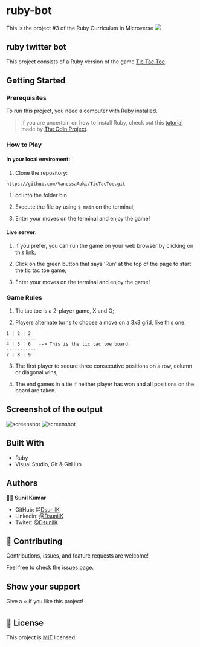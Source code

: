 # ruby-bot

This is the project #3 of the Ruby Curriculum in Microverse
![](https://img.shields.io/badge/Microverse-blueviolet)


## ruby twitter bot

This project consists of a Ruby version of the game [Tic Tac Toe](https://en.wikipedia.org/wiki/Tic-tac-toe).

## Getting Started

### Prerequisites
To run this project, you need a computer with Ruby installed.
> If you are uncertain on how to install Ruby, check out this [tutorial](https://www.theodinproject.com/courses/ruby-programming/lessons/installing-ruby-ruby-programming) made by [The Odin Project](https://www.theodinproject.com/about).

### How to Play
#### In your local enviroment:

1. Clone the repository:
```
https://github.com/VanessaAoki/TicTacToe.git
```
1. cd into the folder bin

2. Execute the file by using `$ main` on the terminal;

3. Enter your moves on the terminal and enjoy the game!

#### Live server:

1. If you prefer, you can run the game on your web browser by clicking on this [link](https://repl.it/@VanessaAoki/TicTacToe#main.rb);

2. Click on the green button that says 'Run' at the top of the page to start the tic tac toe game;

3. Enter your moves on the terminal and enjoy the game!

### Game Rules

1. Tic tac toe is a 2-player game, X and O;

2. Players alternate turns to choose a move on a 3x3 grid, like this one:
```
1 | 2 | 3
-----------
4 | 5 | 6	--> This is the tic tac toe board
-----------
7 | 8 | 9 
```
3. The first player to secure three consecutive positions on a row, column or diagonal wins;

4. The end games in a tie if neither player has won and all positions on the board are taken.

## Screenshot of the output

![screenshot](./screen_shots/win.png)
![screenshot](./screen_shots/draw.png)
## Built With

- Ruby
- Visual Studio, Git & GitHub


## Authors

🧑‍💻 **Sunil Kumar**

- GitHub: [@DsunilK](https://github.com/DsunilK)
- Linkedin: [@DsunilK](https://www.linkedin.com/in/dsunilk/)
- Twiter: [@DsunilK](https://twitter.com/D_sunil_K)


## 🤝 Contributing

Contributions, issues, and feature requests are welcome!

Feel free to check the [issues page](https://github.com/VanessaAoki/TicTacToe/issues).


## Show your support

Give a ⭐️ if you like this project!


## 📝 License

This project is [MIT](./LICENSE) licensed.